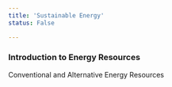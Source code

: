 ```yaml
---
title: 'Sustainable Energy'
status: False

---
```


### Introduction to Energy Resources
Conventional and Alternative Energy Resources